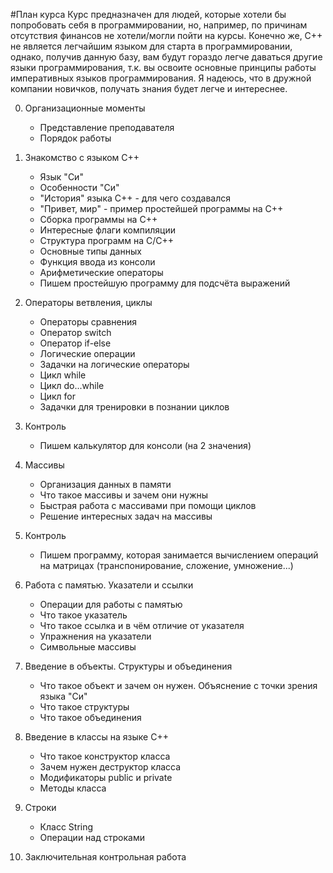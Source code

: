 #План курса
Курс предназначен для людей, которые хотели бы попробовать себя в программировании, но, например, по причинам отсутствия финансов не хотели/могли пойти на курсы. Конечно же, С++ не является легчайшим языком для старта в программировании, однако, получив данную базу, вам будут гораздо легче даваться другие языки программирования, т.к. вы освоите основные принципы работы императивных языков программирования. Я надеюсь, что в дружной компании новичков, получать знания будет легче и интереснее. 

0. Организационные моменты
    * Представление преподавателя
    * Порядок работы
1. Знакомство с языком С++
    * Язык "Си"
    * Особенности "Си"
    * "История" языка С++ - для чего создавался
    * "Привет, мир" - пример простейшей программы на С++
    * Сборка программы на С++
    * Интересные флаги компиляции
    * Структура программ на С/С++
    * Основные типы данных
    * Функция ввода из консоли
    * Арифметические операторы
    * Пишем простейшую программу для подсчёта выражений

2. Операторы ветвления, циклы
    * Операторы сравнения
    * Оператор switch
    * Оператор if-else
    * Логические операции
    * Задачки на логические операторы 
    * Цикл while
    * Цикл do...while
    * Цикл for
    * Задачки для тренировки в познании циклов
    
3. Контроль
    * Пишем калькулятор для консоли (на 2 значения)

4. Массивы
    * Организация данных в памяти
    * Что такое массивы и зачем они нужны
    * Быстрая работа с массивами при помощи циклов
    * Решение интересных задач на массивы
    
5. Контроль
    * Пишем программу, которая занимается вычислением операций на матрицах (транспонирование, сложение, умножение...)
    
6. Работа с памятью. Указатели и ссылки
    * Операции для работы с памятью
    * Что такое указатель
    * Что такое ссылка и в чём отличие от указателя
    * Упражнения на указатели
    * Символьные массивы
    
7. Введение в объекты. Структуры и объединения 
    * Что такое объект и зачем он нужен. Объяснение с точки зрения языка "Си"
    * Что такое структуры
    * Что такое объединения
    
8. Введение в классы на языке С++
    * Что такое конструктор класса
    * Зачем нужен деструктор класса
    * Модификаторы public и private
    * Методы класса

9. Строки
    * Класс String
    * Операции над строками

10. Заключительная контрольная работа
